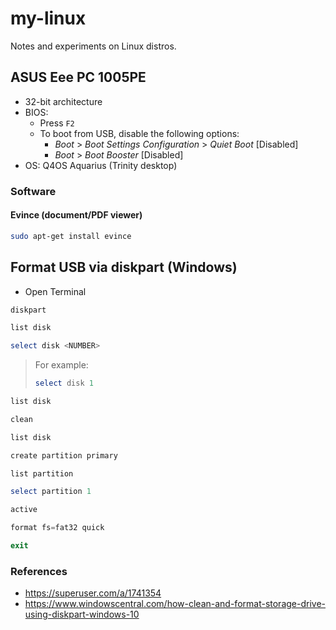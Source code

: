 # my-linux

Notes and experiments on Linux distros.

## ASUS Eee PC 1005PE

- 32-bit architecture
- BIOS:
  - Press `F2`
  - To boot from USB, disable the following options:
    - _Boot_ > _Boot Settings Configuration_ > _Quiet Boot_ [Disabled]
    - _Boot_ > _Boot Booster_ [Disabled]
- OS: Q4OS Aquarius (Trinity desktop)

### Software

#### Evince (document/PDF viewer)

```bash
sudo apt-get install evince
```

## Format USB via diskpart (Windows)

- Open Terminal

```powershell
diskpart
```

```powershell
list disk
```

```powershell
select disk <NUMBER>
```

> For example:
>
> ```powershell
> select disk 1
> ```

```powershell
list disk
```

```powershell
clean
```

```powershell
list disk
```

```powershell
create partition primary
```

```powershell
list partition
```

```powershell
select partition 1
```

```powershell
active
```

```powershell
format fs=fat32 quick
```

```powershell
exit
```

### References

- https://superuser.com/a/1741354
- https://www.windowscentral.com/how-clean-and-format-storage-drive-using-diskpart-windows-10
